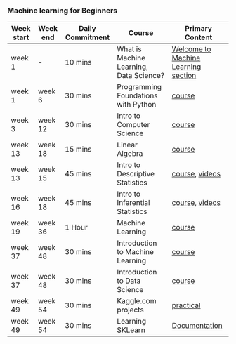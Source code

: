 ### Machine learning for Beginners

| Week start | Week end | Daily Commitment | Course | Primary Content |
| ---------- | -------  | ---------------- | ------ | --------------- |
| week 1 | - | 10 mins | What is Machine Learning, Data Science? | [Welcome to Machine Learning section](https://www.udacity.com/course/intro-to-machine-learning--ud120) |
| week 1 | week 6 | 30 mins | Programming Foundations with Python | [course](https://www.udacity.com/course/programming-foundations-with-python--ud036) |
| week 3 | week 12 | 30 mins | Intro to Computer Science | [course](https://www.udacity.com/course/intro-to-computer-science--cs101) |
| week 13 | week 18 | 15 mins | Linear Algebra | [course](https://www.udacity.com/course/linear-algebra-refresher-course--ud953) |
| week 13 | week 15 | 45 mins | Intro to Descriptive Statistics | [course](https://www.udacity.com/course/intro-to-descriptive-statistics--ud827), [videos](https://www.youtube.com/watch?v=h8EYEJ32oQ8&list=PLU5aQXLWR3_yYS0ZYRA-5g5YSSYLNZ6Mc) |
| week 16 | week 18 | 45 mins | Intro to Inferential Statistics | [course](https://www.udacity.com/course/intro-to-inferential-statistics--ud201), [videos](https://www.youtube.com/watch?v=hgtMWR3TFnY&list=PLU5aQXLWR3_za0hcdZH2b28MkIXSyHOE2) |
| week 19 | week 36 | 1 Hour | Machine Learning | [course](https://www.coursera.org/learn/machine-learning) |
| week 37 | week 48 | 30 mins | Introduction to Machine Learning | [course](https://www.udacity.com/course/intro-to-machine-learning--ud120) |
| week 37 | week 48 | 30 mins | Introduction to Data Science | [course](https://www.udacity.com/course/intro-to-data-science--ud359) |
| week 49 | week 54 | 30 mins | Kaggle.com projects | [practical](https://kaggle.com) |
| week 49 | week 54 | 30 mins | Learning SKLearn | [Documentation](http://scikit-learn.org/stable/documentation.html) |
